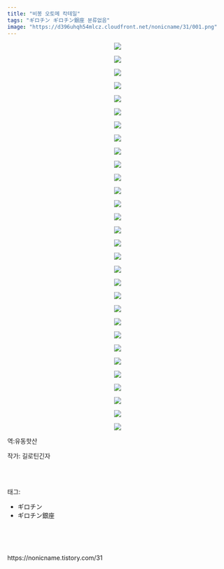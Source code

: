 ```yaml
---
title: "비봉 오토메 칵테일"
tags: "ギロチン ギロチン銀座 분류없음"
image: "https://d396uhqh54mlcz.cloudfront.net/nonicname/31/001.png"
---
```

<div class="article">
<div class="tt_article_useless_p_margin"><p style="text-align: center; clear: none; float: none;"><img src="{{ site.imgserver7 }}/nonicname/31/001.png"/></p><p style="text-align: center; clear: none; float: none;"><img src="{{ site.imgserver7 }}/nonicname/31/002.jpg"/></p><p style="text-align: center; clear: none; float: none;"><img src="{{ site.imgserver7 }}/nonicname/31/003.jpg"/></p><p style="text-align: center; clear: none; float: none;"><img src="{{ site.imgserver7 }}/nonicname/31/004.jpg"/></p><p style="text-align: center; clear: none; float: none;"><img src="{{ site.imgserver7 }}/nonicname/31/005.jpg"/></p><p style="text-align: center; clear: none; float: none;"><img src="{{ site.imgserver7 }}/nonicname/31/006.jpg"/></p><p style="text-align: center; clear: none; float: none;"><img src="{{ site.imgserver7 }}/nonicname/31/007.jpg"/></p><p style="text-align: center; clear: none; float: none;"></p><p style="text-align: center; clear: none; float: none;"><img src="{{ site.imgserver7 }}/nonicname/31/008.jpg"/></p><p style="text-align: center; clear: none; float: none;"><img src="{{ site.imgserver7 }}/nonicname/31/009.jpg"/></p><p style="text-align: center; clear: none; float: none;"><img src="{{ site.imgserver7 }}/nonicname/31/010.jpg"/></p><p style="text-align: center; clear: none; float: none;"><img src="{{ site.imgserver7 }}/nonicname/31/011.jpg"/></p><p style="text-align: center; clear: none; float: none;"><img src="{{ site.imgserver7 }}/nonicname/31/012.jpg"/></p><p style="text-align: center; clear: none; float: none;"><img src="{{ site.imgserver7 }}/nonicname/31/013.jpg"/></p><p style="text-align: center; clear: none; float: none;"><img src="{{ site.imgserver7 }}/nonicname/31/014.jpg"/></p><p style="text-align: center; clear: none; float: none;"><img src="{{ site.imgserver7 }}/nonicname/31/015.jpg"/></p><p style="text-align: center; clear: none; float: none;"><img src="{{ site.imgserver7 }}/nonicname/31/016.jpg"/></p><p style="text-align: center; clear: none; float: none;"><img src="{{ site.imgserver7 }}/nonicname/31/017.jpg"/></p><p style="text-align: center; clear: none; float: none;"><img src="{{ site.imgserver7 }}/nonicname/31/018.jpg"/></p><p style="text-align: center; clear: none; float: none;"><img src="{{ site.imgserver7 }}/nonicname/31/019.jpg"/></p><p style="text-align: center; clear: none; float: none;"><img src="{{ site.imgserver7 }}/nonicname/31/020.jpg"/></p><p style="text-align: center; clear: none; float: none;"><img src="{{ site.imgserver7 }}/nonicname/31/021.jpg"/></p><p style="text-align: center; clear: none; float: none;"><img src="{{ site.imgserver7 }}/nonicname/31/022.jpg"/></p><p style="text-align: center; clear: none; float: none;"><img src="{{ site.imgserver7 }}/nonicname/31/023.jpg"/></p><p style="text-align: center; clear: none; float: none;"><img src="{{ site.imgserver7 }}/nonicname/31/024.jpg"/></p><p style="text-align: center; clear: none; float: none;"><img src="{{ site.imgserver7 }}/nonicname/31/025.jpg"/></p><p style="text-align: center; clear: none; float: none;"><img src="{{ site.imgserver7 }}/nonicname/31/026.jpg"/></p><p style="text-align: center; clear: none; float: none;"><img src="{{ site.imgserver7 }}/nonicname/31/027.jpg"/></p><p style="text-align: center; clear: none; float: none;"><img src="{{ site.imgserver7 }}/nonicname/31/028.jpg"/></p><p style="text-align: center; clear: none; float: none;"><img src="{{ site.imgserver7 }}/nonicname/31/029.jpg"/></p><p style="text-align: center; clear: none; float: none;"><img src="{{ site.imgserver7 }}/nonicname/31/030.jpg"/></p><p>역:유동핫산<br/></p></div>
<p>작가: 길로틴긴자</p><br/>
</div><br/>
<div class="tagTrail">
<p>태그: </p>
<ul>
<li>ギロチン</li>
<li>ギロチン銀座</li>
</ul>
</div><br/>
<div class="cb_lstcomment">
</div><br/>

<br/>
<p id="refer">https://nonicname.tistory.com/31</p>
<br/>

